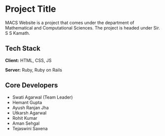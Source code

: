# Project Title

MACS Website is a project that comes under the department of Mathematical and Computational Sciences. The project is headed under Sir. S S Kamath.


## Tech Stack

**Client:** HTML, CSS, JS

**Server:** Ruby, Ruby on Rails


## Core Developers

- Swati Agarwal (Team Leader)
- Hemant Gupta
- Ayush Ranjan Jha
- Utkarsh Agarwal
- Rohit Kumar
- Aman Sehgal
- Tejaswini Saxena
